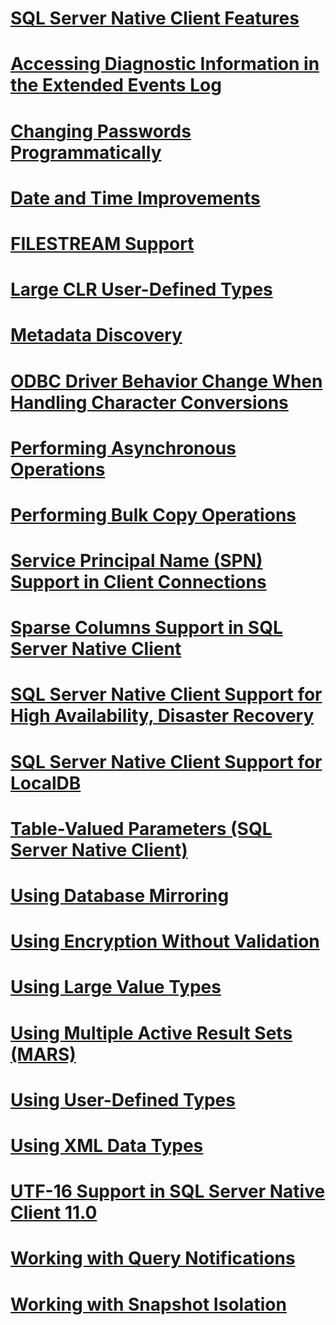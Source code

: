 # [SQL Server Native Client Features](sql-server-native-client-features.md)

# [Accessing Diagnostic Information in the Extended Events Log](accessing-diagnostic-information-in-the-extended-events-log.md)
# [Changing Passwords Programmatically](changing-passwords-programmatically.md)
# [Date and Time Improvements](date-and-time-improvements.md)
# [FILESTREAM Support](filestream-support.md)
# [Large CLR User-Defined Types](large-clr-user-defined-types.md)
# [Metadata Discovery](metadata-discovery.md)
# [ODBC Driver Behavior Change When Handling Character Conversions](odbc-driver-behavior-change-when-handling-character-conversions.md)
# [Performing Asynchronous Operations](performing-asynchronous-operations.md)
# [Performing Bulk Copy Operations](performing-bulk-copy-operations.md)
# [Service Principal Name (SPN) Support in Client Connections](service-principal-name-spn-support-in-client-connections.md)
# [Sparse Columns Support in SQL Server Native Client](sparse-columns-support-in-sql-server-native-client.md)
# [SQL Server Native Client Support for High Availability, Disaster Recovery](sql-server-native-client-support-for-high-availability-disaster-recovery.md)
# [SQL Server Native Client Support for LocalDB](sql-server-native-client-support-for-localdb.md)
# [Table-Valued Parameters (SQL Server Native Client)](table-valued-parameters-sql-server-native-client.md)
# [Using Database Mirroring](using-database-mirroring.md)
# [Using Encryption Without Validation](using-encryption-without-validation.md)
# [Using Large Value Types](using-large-value-types.md)
# [Using Multiple Active Result Sets (MARS)](using-multiple-active-result-sets-mars.md)
# [Using User-Defined Types](using-user-defined-types.md)
# [Using XML Data Types](using-xml-data-types.md)
# [UTF-16 Support in SQL Server Native Client 11.0](utf-16-support-in-sql-server-native-client-11-0.md)
# [Working with Query Notifications](working-with-query-notifications.md)
# [Working with Snapshot Isolation](working-with-snapshot-isolation.md)
